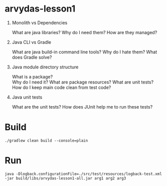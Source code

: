 # arvydas-lesson1

1. Monolith vs Dependencies

   What are java libraries?
   Why do I need them?
   How are they managed? 

2. Java CLI vs Gradle

   What are java build-in command line tools?
   Why do I hate them?
   What does Gradle solve?

3. Java module directory structure

   What is a package?  
   Why do I need it?
   What are package resources?
   What are unit tests?
   How do I keep main code clean from test code?

4. Java unit tests

   What are the unit tests?
   How does JUnit help me to run these tests?

# Build
```
./gradlew clean build --console=plain
```

# Run
```
java -Dlogback.configurationFile=./src/test/resources/logback-test.xml -jar build/libs/arvydas-lesson1-all.jar arg1 arg2 arg3
```
